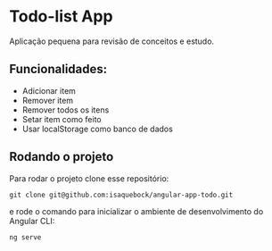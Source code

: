 # Todo-list App
Aplicação pequena para revisão de conceitos e estudo.

## Funcionalidades:
- Adicionar item
- Remover item
- Remover todos os itens
- Setar item como feito
- Usar localStorage como banco de dados


## Rodando o projeto

Para rodar o projeto clone esse repositório:

```
git clone git@github.com:isaquebock/angular-app-todo.git
```

e rode o comando para inicializar o ambiente de desenvolvimento do Angular CLI:

```
ng serve
```


